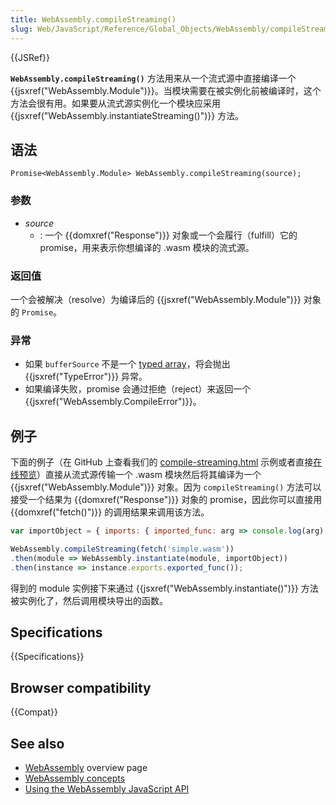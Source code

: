 ```yaml
---
title: WebAssembly.compileStreaming()
slug: Web/JavaScript/Reference/Global_Objects/WebAssembly/compileStreaming
---
```

{{JSRef}}

**`WebAssembly.compileStreaming()`** 方法用来从一个流式源中直接编译一个 {{jsxref("WebAssembly.Module")}}。当模块需要在被实例化前被编译时，这个方法会很有用。如果要从流式源实例化一个模块应采用 {{jsxref("WebAssembly.instantiateStreaming()")}} 方法。

## 语法

```plain
Promise<WebAssembly.Module> WebAssembly.compileStreaming(source);
```

### 参数

- _source_
  - : 一个 {{domxref("Response")}} 对象或一个会履行（fulfill）它的 promise，用来表示你想编译的 .wasm 模块的流式源。

### 返回值

一个会被解决（resolve）为编译后的 {{jsxref("WebAssembly.Module")}} 对象的 `Promise`。

### 异常

- 如果 `bufferSource` 不是一个 [typed array](/zh-CN/docs/Web/JavaScript/Typed_arrays)，将会抛出 {{jsxref("TypeError")}} 异常。
- 如果编译失败，promise 会通过拒绝（reject）来返回一个 {{jsxref("WebAssembly.CompileError")}}。

## 例子

下面的例子（在 GitHub 上查看我们的 [compile-streaming.html](https://github.com/mdn/webassembly-examples/blob/master/js-api-examples/compile-streaming.html) 示例或者直接[在线预览](https://mdn.github.io/webassembly-examples/js-api-examples/compile-streaming.html)）直接从流式源传输一个 .wasm 模块然后将其编译为一个 {{jsxref("WebAssembly.Module")}} 对象。因为 `compileStreaming()` 方法可以接受一个结果为 {{domxref("Response")}} 对象的 promise，因此你可以直接用 {{domxref("fetch()")}} 的调用结果来调用该方法。

```js
var importObject = { imports: { imported_func: arg => console.log(arg) } };

WebAssembly.compileStreaming(fetch('simple.wasm'))
.then(module => WebAssembly.instantiate(module, importObject))
.then(instance => instance.exports.exported_func());
```

得到的 module 实例接下来通过 {{jsxref("WebAssembly.instantiate()")}} 方法被实例化了，然后调用模块导出的函数。

## Specifications

{{Specifications}}

## Browser compatibility

{{Compat}}

## See also

- [WebAssembly](/zh-CN/docs/WebAssembly) overview page
- [WebAssembly concepts](/zh-CN/docs/WebAssembly/Concepts)
- [Using the WebAssembly JavaScript API](/zh-CN/docs/WebAssembly/Using_the_JavaScript_API)
